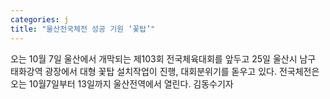 ```yaml
---
categories: j
title: "울산전국체전 성공 기원 ‘꽃탑’"
---
```

오는 10월 7일 울산에서 개막되는 제103회 전국체육대회를 앞두고 25일 울산시 남구 태화강역 광장에서 대형 꽃탑 설치작업이 진행, 대회분위기를 돋우고 있다. 전국체전은 오는 10월7일부터 13일까지 울산전역에서 열린다. 김동수기자